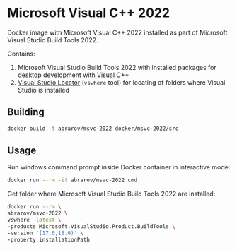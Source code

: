 # Microsoft Visual C++ 2022

Docker image with Microsoft Visual C++ 2022 installed as part of Microsoft Visual Studio Build Tools 2022.

Contains:

1. Microsoft Visual Studio Build Tools 2022 with installed packages for desktop development with Visual C++
1. [Visual Studio Locator](https://github.com/Microsoft/vswhere) (`vswhere` tool) for locating of folders where Visual Studio is installed

## Building

```bash
docker build -t abrarov/msvc-2022 docker/msvc-2022/src
```

## Usage

Run windows command prompt inside Docker container in interactive mode:

```bash
docker run --rm -it abrarov/msvc-2022 cmd
```

Get folder where Microsoft Visual Studio Build Tools 2022 are installed:

```bash
docker run --rm \
abrarov/msvc-2022 \
vswhere -latest \
-products Microsoft.VisualStudio.Product.BuildTools \
-version '[17.0,18.0)' \
-property installationPath
```
